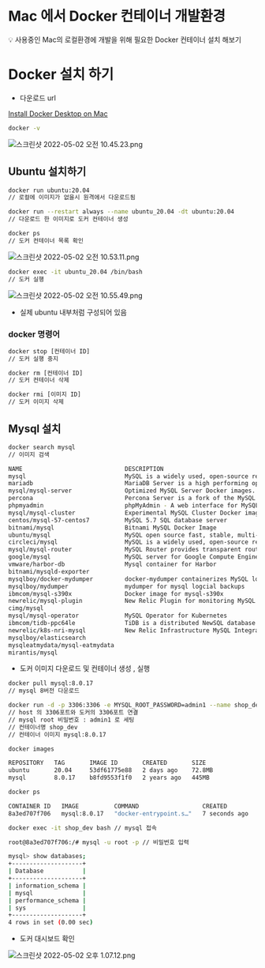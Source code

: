 # Mac 에서 Docker 컨테이너 개발환경

<aside>
💡 사용중인 Mac의 로컬환경에 개발을 위해 필요한  Docker 컨테이너 설치 해보기

</aside>

# Docker 설치 하기

- 다운로드 url

[Install Docker Desktop on Mac](https://docs.docker.com/desktop/mac/install/)

```bash
docker -v
```

![스크린샷 2022-05-02 오전 10.45.23.png](Mac%20%E1%84%8B%E1%85%A6%E1%84%89%E1%85%A5%20Docker%20%E1%84%8F%E1%85%A5%E1%86%AB%E1%84%90%E1%85%A6%E1%84%8B%E1%85%B5%E1%84%82%E1%85%A5%20%E1%84%80%E1%85%A2%E1%84%87%E1%85%A1%E1%86%AF%E1%84%92%E1%85%AA%E1%86%AB%E1%84%80%E1%85%A7%E1%86%BC%2027a8a66025f647f7b5b79c50199b49b9/%E1%84%89%E1%85%B3%E1%84%8F%E1%85%B3%E1%84%85%E1%85%B5%E1%86%AB%E1%84%89%E1%85%A3%E1%86%BA_2022-05-02_%E1%84%8B%E1%85%A9%E1%84%8C%E1%85%A5%E1%86%AB_10.45.23.png)

## Ubuntu 설치하기

```bash
docker run ubuntu:20.04
// 로컬에 이미지가 없을시 원격에서 다운로드됨
```

```bash
docker run --restart always --name ubuntu_20.04 -dt ubuntu:20.04
// 다운로드 한 이미지로 도커 컨테이너 생성 
```

```bash
docker ps
// 도커 컨테이너 목록 확인 
```

![스크린샷 2022-05-02 오전 10.53.11.png](Mac%20%E1%84%8B%E1%85%A6%E1%84%89%E1%85%A5%20Docker%20%E1%84%8F%E1%85%A5%E1%86%AB%E1%84%90%E1%85%A6%E1%84%8B%E1%85%B5%E1%84%82%E1%85%A5%20%E1%84%80%E1%85%A2%E1%84%87%E1%85%A1%E1%86%AF%E1%84%92%E1%85%AA%E1%86%AB%E1%84%80%E1%85%A7%E1%86%BC%2027a8a66025f647f7b5b79c50199b49b9/%E1%84%89%E1%85%B3%E1%84%8F%E1%85%B3%E1%84%85%E1%85%B5%E1%86%AB%E1%84%89%E1%85%A3%E1%86%BA_2022-05-02_%E1%84%8B%E1%85%A9%E1%84%8C%E1%85%A5%E1%86%AB_10.53.11.png)

```bash
docker exec -it ubuntu_20.04 /bin/bash 
// 도커 실행 
```

![스크린샷 2022-05-02 오전 10.55.49.png](Mac%20%E1%84%8B%E1%85%A6%E1%84%89%E1%85%A5%20Docker%20%E1%84%8F%E1%85%A5%E1%86%AB%E1%84%90%E1%85%A6%E1%84%8B%E1%85%B5%E1%84%82%E1%85%A5%20%E1%84%80%E1%85%A2%E1%84%87%E1%85%A1%E1%86%AF%E1%84%92%E1%85%AA%E1%86%AB%E1%84%80%E1%85%A7%E1%86%BC%2027a8a66025f647f7b5b79c50199b49b9/%E1%84%89%E1%85%B3%E1%84%8F%E1%85%B3%E1%84%85%E1%85%B5%E1%86%AB%E1%84%89%E1%85%A3%E1%86%BA_2022-05-02_%E1%84%8B%E1%85%A9%E1%84%8C%E1%85%A5%E1%86%AB_10.55.49.png)

- 실제 ubuntu 내부처럼 구성되어 있음

### docker 명령어

```bash
docker stop [컨테이너 ID]
// 도커 실행 중지 

docker rm [컨테이너 ID]
// 도커 컨테이너 삭제 

docker rmi [이미지 ID]
// 도커 이미지 삭제 
```

## Mysql 설치

```bash
docker search mysql 
// 이미지 검색 

NAME                             DESCRIPTION                                     STARS     OFFICIAL   AUTOMATED
mysql                            MySQL is a widely used, open-source relation…   12499     [OK]       
mariadb                          MariaDB Server is a high performing open sou…   4810      [OK]       
mysql/mysql-server               Optimized MySQL Server Docker images. Create…   925                  [OK]
percona                          Percona Server is a fork of the MySQL relati…   575       [OK]       
phpmyadmin                       phpMyAdmin - A web interface for MySQL and M…   520       [OK]       
mysql/mysql-cluster              Experimental MySQL Cluster Docker images. Cr…   93                   
centos/mysql-57-centos7          MySQL 5.7 SQL database server                   93                   
bitnami/mysql                    Bitnami MySQL Docker Image                      70                   [OK]
ubuntu/mysql                     MySQL open source fast, stable, multi-thread…   31                   
circleci/mysql                   MySQL is a widely used, open-source relation…   25                   
mysql/mysql-router               MySQL Router provides transparent routing be…   23                   
google/mysql                     MySQL server for Google Compute Engine          21                   [OK]
vmware/harbor-db                 Mysql container for Harbor                      10                   
bitnami/mysqld-exporter                                                          3                    
mysqlboy/docker-mydumper         docker-mydumper containerizes MySQL logical …   3                    
mysqlboy/mydumper                mydumper for mysql logcial backups              3                    
ibmcom/mysql-s390x               Docker image for mysql-s390x                    2                    
newrelic/mysql-plugin            New Relic Plugin for monitoring MySQL databa…   1                    [OK]
cimg/mysql                                                                       0                    
mysql/mysql-operator             MySQL Operator for Kubernetes                   0                    
ibmcom/tidb-ppc64le              TiDB is a distributed NewSQL database compat…   0                    
newrelic/k8s-nri-mysql           New Relic Infrastructure MySQL Integration (…   0                    
mysqlboy/elasticsearch                                                           0                    
mysqleatmydata/mysql-eatmydata                                                   0                    
mirantis/mysql                                                                   0
```

- 도커 이미지 다운로드 및 컨테이너 생성 , 실행

```bash
docker pull mysql:8.0.17
// mysql 8버전 다운로드 

docker run -d -p 3306:3306 -e MYSQL_ROOT_PASSWORD=admin1 --name shop_dev mysql:8.0.17
// host 의 3306포트와 도커의 3306포트 연결
// mysql root 비밀번호 : admin1 로 세팅
// 컨테이너명 shop_dev
// 컨테이너 이미지 mysql:8.0.17

docker images

REPOSITORY   TAG       IMAGE ID       CREATED       SIZE
ubuntu       20.04     53df61775e88   2 days ago    72.8MB
mysql        8.0.17    b8fd9553f1f0   2 years ago   445MB

docker ps

CONTAINER ID   IMAGE          COMMAND                  CREATED         STATUS         PORTS                               NAMES
8a3ed707f706   mysql:8.0.17   "docker-entrypoint.s…"   7 seconds ago   Up 6 seconds   0.0.0.0:3306->3306/tcp, 33060/tcp   shop_dev

docker exec -it shop_dev bash // mysql 접속

root@8a3ed707f706:/# mysql -u root -p // 비밀번호 입력

mysql> show databases;
+--------------------+
| Database           |
+--------------------+
| information_schema |
| mysql              |
| performance_schema |
| sys                |
+--------------------+
4 rows in set (0.00 sec)
```

- 도커 대시보드 확인

![스크린샷 2022-05-02 오후 1.07.12.png](Mac%20%E1%84%8B%E1%85%A6%E1%84%89%E1%85%A5%20Docker%20%E1%84%8F%E1%85%A5%E1%86%AB%E1%84%90%E1%85%A6%E1%84%8B%E1%85%B5%E1%84%82%E1%85%A5%20%E1%84%80%E1%85%A2%E1%84%87%E1%85%A1%E1%86%AF%E1%84%92%E1%85%AA%E1%86%AB%E1%84%80%E1%85%A7%E1%86%BC%2027a8a66025f647f7b5b79c50199b49b9/%E1%84%89%E1%85%B3%E1%84%8F%E1%85%B3%E1%84%85%E1%85%B5%E1%86%AB%E1%84%89%E1%85%A3%E1%86%BA_2022-05-02_%E1%84%8B%E1%85%A9%E1%84%92%E1%85%AE_1.07.12.png)
